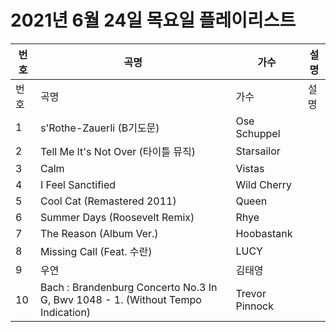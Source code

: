 # 2021년 6월 24일 목요일 플레이리스트

| 번호 | 곡명 | 가수 | 설명 |
|------|------|------|------|
| 번호 | 곡명 | 가수 | 설명 |
| 1 | s'Rothe-Zauerli (B기도문) | Ose Schuppel |  |
| 2 | Tell Me It's Not Over (타이틀 뮤직) | Starsailor |  |
| 3 | Calm | Vistas |  |
| 4 | I Feel Sanctified | Wild Cherry |  |
| 5 | Cool Cat (Remastered 2011) | Queen |  |
| 6 | Summer Days (Roosevelt Remix) | Rhye |  |
| 7 | The Reason (Album Ver.) | Hoobastank |  |
| 8 | Missing Call (Feat. 수란) | LUCY |  |
| 9 | 우연 | 김태영 |  |
| 10 | Bach : Brandenburg Concerto No.3 In G, Bwv 1048 - 1. (Without Tempo Indication) | Trevor Pinnock |  |
